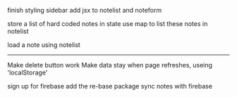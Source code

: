 finish styling sidebar
add jsx to notelist and noteform

store a list of hard coded notes in state
use map to list these notes in notelist

load a note using notelist




------------------------------

Make delete button work
Make data stay when page refreshes, useing 'localStorage'

sign up for firebase
add the re-base package
sync notes with firebase